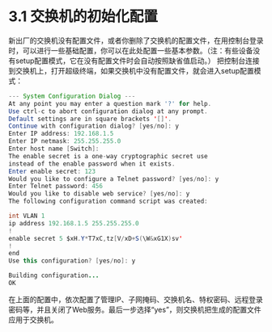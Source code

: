 # 3.1 交换机的初始化配置

新出厂的交换机没有配置文件，或者你删除了交换机的配置文件，在用控制台登录时，可以进行一些基础配置，你可以在此处配置一些基本参数。（注：有些设备没有setup配置模式，它在没有配置文件时会自动按照缺省值启动。） 把控制台连接到交换机上，打开超级终端，如果交换机中没有配置文件，就会进入setup配置模式：

```java
--- System Configuration Dialog ---
At any point you may enter a question mark '?' for help.
Use ctrl-c to abort configuration dialog at any prompt.
Default settings are in square brackets '[]'.
Continue with configuration dialog? [yes/no]: y
Enter IP address: 192.168.1.5
Enter IP netmask: 255.255.255.0
Enter host name [Switch]:
The enable secret is a one-way cryptographic secret use
instead of the enable password when it exists.
Enter enable secret: 123
Would you like to configure a Telnet password? [yes/no]: y
Enter Telnet password: 456
Would you like to disable web service? [yes/no]: y
The following configuration command script was created:

int VLAN 1
ip address 192.168.1.5 255.255.255.0
!
enable secret 5 $xH.Y*T7xC,tz[V/xD+S(\W&xG1X)sv'
!
end
Use this configuration? [yes/no]: y

Building configuration...
OK
```

在上面的配置中，依次配置了管理IP、子网掩码、交换机名、特权密码、远程登录密码等，并且关闭了Web服务。最后一步选择“yes”，则交换机把生成的配置文件应用于交换机。

